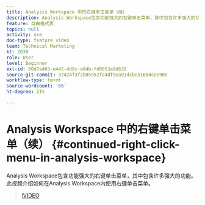 ```yaml
---
title: Analysis Workspace 中的右键单击菜单（续）
description: Analysis Workspace包含功能强大的右键单击菜单，其中包含许多强大的功能。 此视频介绍如何在Analysis Workspace内使用右键单击菜单。
feature: 自由格式表
topics: null
activity: use
doc-type: feature video
team: Technical Marketing
kt: 2030
role: User
level: Beginner
exl-id: 00d7a403-e445-4d8c-a84b-fd0053a9d639
source-git-commit: 32424f3f2b05952fe4df9ea91dcbe51684cee905
workflow-type: tm+mt
source-wordcount: '66'
ht-degree: 21%

---
```


# Analysis Workspace 中的右键单击菜单（续） {#continued-right-click-menu-in-analysis-workspace}

Analysis Workspace包含功能强大的右键单击菜单，其中包含许多强大的功能。 此视频介绍如何在Analysis Workspace内使用右键单击菜单。

>[!VIDEO](https://video.tv.adobe.com/v/23982/?quality=12)
